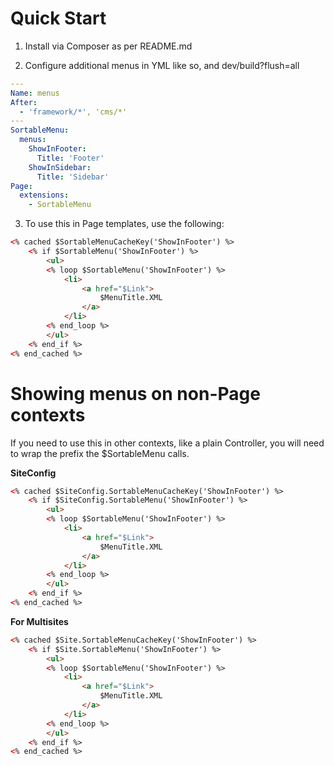 # Quick Start

1) Install via Composer as per README.md

2) Configure additional menus in YML like so, and dev/build?flush=all

```yml
---
Name: menus
After:
  - 'framework/*', 'cms/*'
---
SortableMenu:
  menus:
    ShowInFooter:
      Title: 'Footer'
    ShowInSidebar:
      Title: 'Sidebar'
Page:
  extensions:
    - SortableMenu
```

3) To use this in Page templates, use the following:

```html
<% cached $SortableMenuCacheKey('ShowInFooter') %>
    <% if $SortableMenu('ShowInFooter') %>
        <ul>
        <% loop $SortableMenu('ShowInFooter') %>
            <li>
                <a href="$Link">
                    $MenuTitle.XML
                </a>
            </li>
        <% end_loop %>
        </ul>
    <% end_if %>
<% end_cached %>
```

# Showing menus on non-Page contexts

If you need to use this in other contexts, like a plain Controller, you will need to wrap the prefix the $SortableMenu calls.

**SiteConfig**
```html
<% cached $SiteConfig.SortableMenuCacheKey('ShowInFooter') %>
    <% if $SiteConfig.SortableMenu('ShowInFooter') %>
        <ul>
        <% loop $SortableMenu('ShowInFooter') %>
            <li>
                <a href="$Link">
                    $MenuTitle.XML
                </a>
            </li>
        <% end_loop %>
        </ul>
    <% end_if %>
<% end_cached %>
```

**For Multisites**
```html
<% cached $Site.SortableMenuCacheKey('ShowInFooter') %>
    <% if $Site.SortableMenu('ShowInFooter') %>
        <ul>
        <% loop $SortableMenu('ShowInFooter') %>
            <li>
                <a href="$Link">
                    $MenuTitle.XML
                </a>
            </li>
        <% end_loop %>
        </ul>
    <% end_if %>
<% end_cached %>
```
